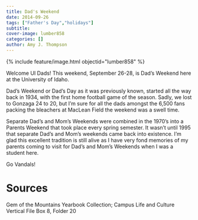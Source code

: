 ```yaml
---
title: Dad's Weekend
date: 2014-09-26
tags: ["Father's Day","holidays"]
subtitle: 
cover-image: lumber858
categories: []
author: Amy J. Thompson
---
```


{% include feature/image.html objectid="lumber858" %}

Welcome UI Dads!  This weekend, September 26-28, is Dad’s Weekend here at the University of Idaho.

Dad’s Weekend or Dad’s Day as it was previously known, started all the way back in 1934, with the first home football game of the season.  Sadly, we lost to Gonzaga 24 to 20, but I’m sure for all the dads amongst the 6,500 fans packing the bleachers at MacLean Field the weekend was a swell time.

Separate Dad’s and Mom’s Weekends were combined in the 1970’s into a Parents Weekend that took place every spring semester.  It wasn’t until 1995 that separate Dad’s and Mom’s weekends came back into existence.  I’m glad this excellent tradition is still alive as I have very fond memories of my parents coming to visit for Dad’s and Mom’s Weekends when I was a student here.

Go Vandals!

# Sources

Gem of the Mountains Yearbook Collection; Campus Life and Culture Vertical File Box 8, Folder 20
